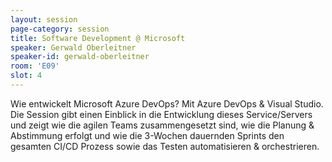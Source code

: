 ```yaml
---
layout: session
page-category: session
title: Software Development @ Microsoft
speaker: Gerwald Oberleitner
speaker-id: gerwald-oberleitner
room: 'E09'
slot: 4
---
```


Wie entwickelt Microsoft Azure DevOps? Mit Azure DevOps & Visual Studio. Die Session gibt einen Einblick in die Entwicklung dieses Service/Servers und zeigt wie die agilen Teams zusammengesetzt sind, wie die Planung & Abstimmung erfolgt und wie die 3-Wochen dauernden Sprints den gesamten CI/CD Prozess sowie das Testen automatisieren & orchestrieren.